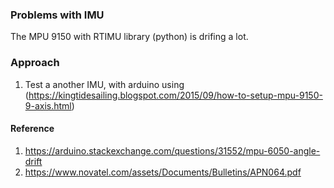 ### Problems with IMU

The MPU 9150 with RTIMU library (python) is drifing a lot.

### Approach

1. Test a another IMU, with arduino using (https://kingtidesailing.blogspot.com/2015/09/how-to-setup-mpu-9150-9-axis.html)

#### Reference
1. https://arduino.stackexchange.com/questions/31552/mpu-6050-angle-drift
2. https://www.novatel.com/assets/Documents/Bulletins/APN064.pdf

